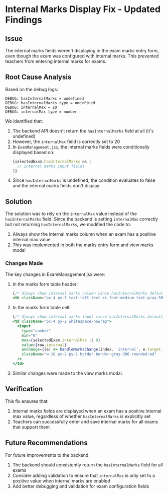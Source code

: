 # Internal Marks Display Fix - Updated Findings

## Issue
The internal marks fields weren't displaying in the exam marks entry form, even though the exam was configured with internal marks. This prevented teachers from entering internal marks for exams.

## Root Cause Analysis
Based on the debug logs:

```
DEBUG: hasInternalMarks = undefined
DEBUG: hasInternalMarks type = undefined
DEBUG: internalMax = 20
DEBUG: internalMax type = number
```

We identified that:

1. The backend API doesn't return the `hasInternalMarks` field at all (it's undefined)
2. However, the `internalMax` field is correctly set to 20
3. In `ExamManagement.jsx`, the internal marks fields were conditionally displayed based on:
   ```jsx
   {selectedExam.hasInternalMarks && (
     // Internal marks input fields
   )}
   ```
4. Since `hasInternalMarks` is undefined, the condition evaluates to false and the internal marks fields don't display

## Solution

The solution was to rely on the `internalMax` value instead of the `hasInternalMarks` field. Since the backend is setting `internalMax` correctly but not returning `hasInternalMarks`, we modified the code to:

1. Always show the internal marks column when an exam has a positive internal max value
2. This was implemented in both the marks entry form and view marks modal

### Changes Made

The key changes in ExamManagement.jsx were:

1. In the marks form table header:
   ```jsx
   {/* Always show internal marks column since hasInternalMarks defaults to true in backend */}
   <th className="px-4 py-3 text-left text-xs font-medium text-gray-500 uppercase tracking-wider">Internal ({selectedExam.internalMax || 0})</th>
   ```

2. In the marks form table cell:
   ```jsx
   {/* Always show internal marks input since hasInternalMarks defaults to true in backend */}
   <td className="px-4 py-2 whitespace-nowrap">
     <input 
       type="number" 
       min="0" 
       max={selectedExam.internalMax || 0} 
       value={row.internal} 
       onChange={(e) => handleMarksChange(index, 'internal', e.target.value)}
       className="w-16 px-2 py-1 border border-gray-300 rounded-md"
     />
   </td>
   ```

3. Similar changes were made to the view marks modal.

## Verification

This fix ensures that:

1. Internal marks fields are displayed when an exam has a positive internal max value, regardless of whether `hasInternalMarks` is explicitly set
2. Teachers can successfully enter and save internal marks for all exams that support them

## Future Recommendations

For future improvements to the backend:

1. The backend should consistently return the `hasInternalMarks` field for all exams
2. Consider adding validation to ensure that `internalMax` is only set to a positive value when internal marks are enabled
3. Add better debugging and validation for exam configuration fields